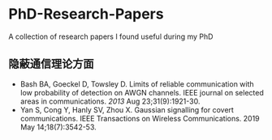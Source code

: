 # PhD-Research-Papers
A collection of research papers I found useful during my PhD


## 隐蔽通信理论方面

+ Bash BA, Goeckel D, Towsley D. Limits of reliable communication with low probability of detection on AWGN channels. IEEE journal on selected areas in communications. *2013* Aug 23;31(9):1921-30.
+ Yan S, Cong Y, Hanly SV, Zhou X. Gaussian signalling for covert communications. IEEE Transactions on Wireless Communications. 2019 May 14;18(7):3542-53.
